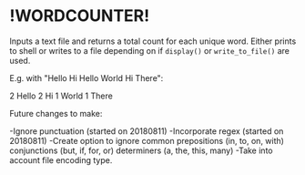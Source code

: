 <h1>!WORDCOUNTER!</h1>

Inputs a text file and returns a total count for each unique word.
Either prints to shell or writes to a file depending on if
`display()` or `write_to_file()` are used.

E.g. with "Hello Hi Hello World Hi There":

2 Hello
2 Hi
1 World
1 There


Future changes to make:

-Ignore punctuation (started on 20180811)
-Incorporate regex  (started on 20180811)
-Create option to ignore common prepositions (in, to, on, with)
                                conjunctions (but, if, for, or)
                                determiners  (a, the, this, many)
-Take into account file encoding type.

